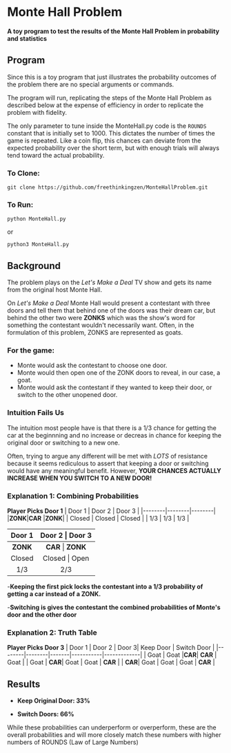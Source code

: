 # Monte Hall Problem
**A toy program to test the results of the Monte Hall Problem in probability and statistics**

## Program
Since this is a toy program that just illustrates the probability outcomes of the problem
there are no special arguments or commands.

The program will run, replicating the steps of the Monte Hall Problem as described below
at the expense of efficiency in order to replicate the problem with fidelity.

The only parameter to tune inside the MonteHall.py code is the ```ROUNDS``` constant that
is initially set to 1000. This dictates the number of times the game is repeated. Like a
coin flip, this chances can deviate from the expected probability over the short term, but
with enough trials will always tend toward the actual probability.

### To Clone:
```git clone https://github.com/freethinkingzen/MonteHallProblem.git```

### To Run:
```python MonteHall.py```

or

```python3 MonteHall.py```

## Background
The problem plays on the *Let's Make a Deal* TV show and gets its name from the original host
Monte Hall.

On *Let's Make a Deal* Monte Hall would present a contestant with three doors and tell them
that behind one of the doors was their dream car, but behind the other two were **ZONKS**
which was the show's word for something the contestant wouldn't necessarily want. Often, in
the formulation of this problem, ZONKS are represented as goats.

### For the game:
- Monte would ask the contestant to choose one door.
- Monte would then open one of the ZONK doors to reveal, in our case, a goat.
- Monte would ask the contestant if they wanted to keep their door, or switch to the other
  unopened door.

### Intuition Fails Us
The intuition most people have is that there is a 1/3 chance for getting the car at the
beginnning and no increase or decreas in chance for keeping the original door or switching to a new one.

Often, trying to argue any different will be met with *LOTS* of resistance because it seems 
rediculous to assert that keeping a door or switching would have any meaningful benefit.
However, **YOUR CHANCES ACTUALLY INCREASE WHEN YOU SWITCH TO A NEW DOOR!**

### Explanation 1: Combining Probabilities
**Player Picks Door 1**
| Door 1 | Door 2 | Door 3 |
|--------|--------|--------|
|**ZONK**|**CAR** |**ZONK**|
| Closed | Closed | Closed |
| 1/3    | 1/3    | 1/3    |

| Door 1 | Door 2 \| Door 3 |
|:------:|:----------------:|
|**ZONK**|**CAR** \| **ZONK**|
| Closed | Closed \| Open   |
| 1/3    |       2/3        |

-**Keeping the first pick locks the contestant into a 1/3 probability of getting a car instead
of a ZONK.**

-**Switching is gives the contestant the combined probabilities of Monte's door and the other door**


### Explanation 2: Truth Table
**Player Picks Door 3**
| Door 1 | Door 2 | Door 3| Keep Door | Switch Door |
|--------|--------|-------|-----------|-------------|
| Goat   | Goat   |**CAR**| **CAR**   | Goat        |
| Goat   | **CAR**| Goat  | Goat      | **CAR**     |
| **CAR**| Goat   | Goat  | Goat      | **CAR**     |


## Results
 
- **Keep Original Door: 33%**

- **Switch Doors: 66%**

While these probabilities can underperform or overperform, these are the overall probabilities
and will more closely match these numbers with higher numbers of ROUNDS (Law of Large Numbers)


